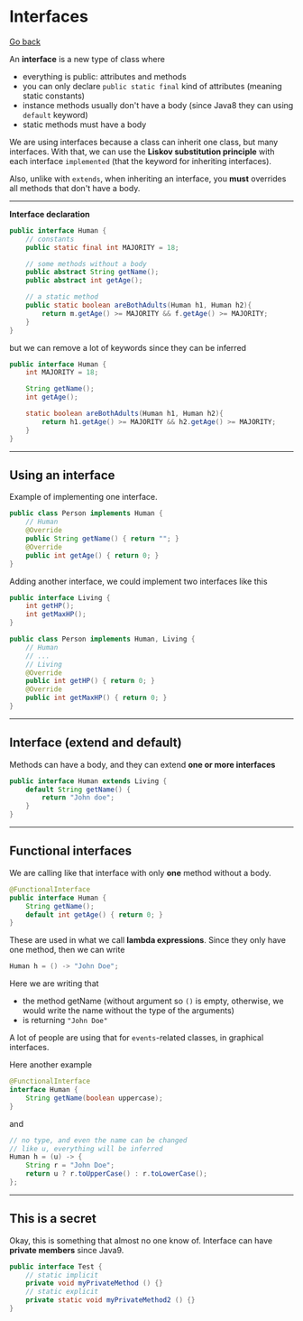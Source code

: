 # Interfaces

[Go back](..)

An **interface** is a new type of class where

* everything is public: attributes and methods
* you can only declare ``public static final`` kind
of attributes (meaning static constants)
* instance methods usually don't have a body (since Java8 they can using
  `default` keyword)
* static methods must have a body

We are using interfaces because a class can inherit 
one class, but many interfaces. With that, we can use the
**Liskov substitution principle** with each interface ``implemented``
(that the keyword for inheriting interfaces).

Also, unlike with ``extends``, when inheriting an interface, you
**must** overrides all methods that don't have a body.

<hr class="sr">

**Interface declaration**

```java
public interface Human {
    // constants
    public static final int MAJORITY = 18;

    // some methods without a body
    public abstract String getName();
    public abstract int getAge();

    // a static method
    public static boolean areBothAdults(Human h1, Human h2){
        return m.getAge() >= MAJORITY && f.getAge() >= MAJORITY;
    }
}
```

but we can remove a lot of keywords since they can be
inferred

```java
public interface Human {
    int MAJORITY = 18;

    String getName();
    int getAge();

    static boolean areBothAdults(Human h1, Human h2){
        return h1.getAge() >= MAJORITY && h2.getAge() >= MAJORITY;
    }
}
```

<hr class="sl">

## Using an interface

Example of implementing one interface.

```java
public class Person implements Human {
    // Human
    @Override
    public String getName() { return ""; }
    @Override
    public int getAge() { return 0; }
}
```

Adding another interface, we could 
implement two interfaces like this

```java
public interface Living {
    int getHP();
    int getMaxHP();
}
```

```java
public class Person implements Human, Living {
    // Human
    // ...
    // Living
    @Override
    public int getHP() { return 0; }
    @Override
    public int getMaxHP() { return 0; }
}
```

<hr class="sr">

## Interface (extend and default)

Methods can have a body, and they can extend
**one or more interfaces**

```java
public interface Human extends Living {
    default String getName() {
        return "John doe";
    }
}
```

<hr class="sl">

## Functional interfaces

We are calling like that interface with only **one** method
without a body.

```java
@FunctionalInterface
public interface Human {
    String getName();
    default int getAge() { return 0; }
}
```

These are used in what we call **lambda expressions**. Since they
only have one method, then we can write

```java
Human h = () -> "John Doe";
```

Here we are writing that

* the method getName (without argument so `()` is empty,
  otherwise, we would write the name without the type of the
  arguments)
* is returning ``"John Doe"``

A lot of people are using that for ``events``-related classes,
in graphical interfaces.

Here another example

```java
@FunctionalInterface
interface Human {
    String getName(boolean uppercase);
}
```

and 

```java
// no type, and even the name can be changed
// like u, everything will be inferred
Human h = (u) -> {
    String r = "John Doe";
    return u ? r.toUpperCase() : r.toLowerCase();
};
```

<hr class="sr">

## This is a secret

Okay, this is something that almost no one know of. Interface
can have **private members** since Java9.

```java
public interface Test {
    // static implicit
    private void myPrivateMethod () {}
    // static explicit
    private static void myPrivateMethod2 () {}
}
```